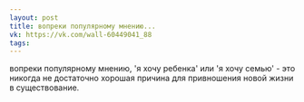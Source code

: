 ```yaml
---
layout: post
title: вопреки популярному мнению...
vk: https://vk.com/wall-60449041_88
tags:
---
```

вопреки популярному мнению, 'я хочу ребенка' или 'я хочу семью' - это никогда не достаточно хорошая причина для привношения новой жизни в существование.
